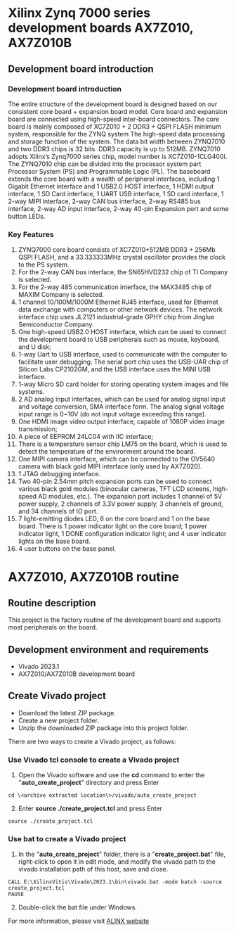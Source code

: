 # Xilinx Zynq 7000 series development boards AX7Z010, AX7Z010B
## Development board introduction
### Development board introduction
The entire structure of the development board is designed based on our consistent core board + expansion board model. Core board and expansion board
are connected using high-speed inter-board connectors.
The core board is mainly composed of XC7Z010 + 2 DDR3 + QSPI FLASH minimum system, responsible for the ZYNQ system
The high-speed data processing and storage function of the system. The data bit width between ZYNQ7010 and two DDR3 chips is 32 bits.
DDR3 capacity is up to 512MB. ZYNQ7010 adopts Xilinx’s Zynq7000 series chip, model number is
XC7Z010-1CLG400I. The ZYNQ7010 chip can be divided into the processor system part Processor System (PS) and
Programmable Logic (PL).
The baseboard extends the core board with a wealth of peripheral interfaces, including 1 Gigabit Ethernet interface and 1 USB2.0 HOST
interface, 1 HDMI output interface, 1 SD Card interface, 1 UART USB interface, 1 SD card interface, 1
2-way MIPI interface, 2-way CAN bus interface, 2-way RS485 bus interface, 2-way AD input interface, 2-way 40-pin
Expansion port and some button LEDs.
### Key Features
1. ZYNQ7000 core board consists of XC7Z010+512MB DDR3 + 256Mb QSPI FLASH, and a 33.333333MHz crystal oscillator provides the clock to the PS system.
2. For the 2-way CAN bus interface, the SN65HVD232 chip of TI Company is selected.
3. For the 2-way 485 communication interface, the MAX3485 chip of MAXIM Company is selected.
4. 1 channel 10/100M/1000M Ethernet RJ45 interface, used for Ethernet data exchange with computers or other network devices. The network interface chip uses JL2121 industrial-grade GPHY chip from Jinglue Semiconductor Company.
5. One high-speed USB2.0 HOST interface, which can be used to connect the development board to USB peripherals such as mouse, keyboard, and U disk;
6. 1-way Uart to USB interface, used to communicate with the computer to facilitate user debugging. The serial port chip uses the USB-UAR chip of Silicon Labs CP2102GM, and the USB interface uses the MINI USB interface.
7. 1-way Micro SD card holder for storing operating system images and file systems.
8. 2 AD analog input interfaces, which can be used for analog signal input and voltage conversion, SMA interface form. The analog signal voltage input range is 0~10V (do not input voltage exceeding this range).
9. One HDMI image video output interface, capable of 1080P video image transmission;
10. A piece of EEPROM 24LC04 with IIC interface;
11. There is a temperature sensor chip LM75 on the board, which is used to detect the temperature of the environment around the board.
12. One MIPI camera interface, which can be connected to the OV5640 camera with black gold MIPI interface (only used by AX7Z020).
13. 1 JTAG debugging interface.
14. Two 40-pin 2.54mm pitch expansion ports can be used to connect various black gold modules (binocular cameras, TFT LCD screens, high-speed AD modules, etc.). The expansion port includes 1 channel of 5V power supply, 2 channels of 3.3V power supply, 3 channels of ground, and 34 channels of IO port.
15. 7 light-emitting diodes LED, 6 on the core board and 1 on the base board. There is 1 power indicator light on the core board; 1 power indicator light, 1 DONE configuration indicator light; and 4 user indicator lights on the base board.
16. 4 user buttons on the base panel.


# AX7Z010, AX7Z010B routine
## Routine description
This project is the factory routine of the development board and supports most peripherals on the board.
## Development environment and requirements
* Vivado 2023.1
* AX7Z010/AX7Z010B development board
## Create Vivado project
* Download the latest ZIP package.
* Create a new project folder.
* Unzip the downloaded ZIP package into this project folder.


There are two ways to create a Vivado project, as follows:
### Use Vivado tcl console to create a Vivado project
1. Open the Vivado software and use the **cd** command to enter the "**auto_create_project**" directory and press Enter
```
cd \<archive extracted location\>/vivado/auto_create_project
```
2. Enter **source ./create_project.tcl** and press Enter
```
source ./create_project.tcl
```

### Use bat to create a Vivado project
1. In the "**auto_create_project**" folder, there is a "**create_project.bat**" file, right-click to open it in edit mode, and modify the vivado path to the vivado installation path of this host, save and close.
```
CALL E:\XilinxVitis\Vivado\2023.1\bin\vivado.bat -mode batch -source create_project.tcl
PAUSE
```
2. Double-click the bat file under Windows.


For more information, please visit [ALINX website](https://www.alinx.com)